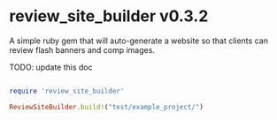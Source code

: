 review_site_builder v0.3.2
========================

A simple ruby gem that will auto-generate a website so that clients can review flash banners and comp images.

TODO: update this doc

```ruby

require 'review_site_builder'

ReviewSiteBuilder.build!("test/example_project/")

```